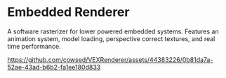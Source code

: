 # Embedded Renderer

A software rasterizer for lower powered embedded systems. Features an animation system, model loading, perspective correct textures, and real time performance.

https://github.com/cowsed/VEXRenderer/assets/44383226/0b81da7a-52ae-43ad-b6b2-fa1ee180d833

